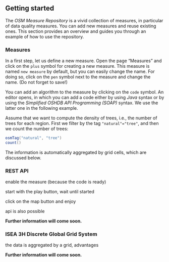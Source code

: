 ## Getting started

The *OSM Measure Repository* is a vivid collection of measures, in particular of data quality measures.  You can add new measures and reuse existing ones.  This section provides an overview and guides you through an example of how to use the repository.

### Measures

In a first step, let us define a new measure.  Open the page “Measures” and click on the `plus` symbol for creating a new measure.  This measure is named `new measure` by default, but you can easily change the name.  For doing so, click on the `pen` symbol next to the measure and change the name.  (Do not forget to save!)

You can add an algorithm to the measure by clicking on the `code` symbol.  An editor opens, in which you can add a code either by using *Java* syntax or by using the *Simplified OSHDB API Programming (SOAP)* syntax.  We use the latter one in the following example.

Assume that we want to compute the density of trees, i.e., the number of trees for each region.  First we filter by the tag `"natural"="tree"`, and then we count the number of trees:

```java
osmTag("natural", "tree")
count()
```

The information is automatically aggregated by grid cells, which are discussed below.

### REST API

enable the measure (because the code is ready)

start with the play button, wait until started

click on the map button and enjoy

api is also possible

**Further information will come soon.**

### ISEA 3H Discrete Global Grid System

the data is aggregated by a grid, advantages

**Further information will come soon.**
